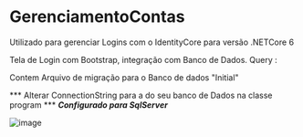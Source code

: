 # GerenciamentoContas

Utilizado para gerenciar Logins com o IdentityCore para versão .NETCore 6

Tela de Login com Bootstrap, integração com Banco de Dados. Query :

Contem Arquivo de migração para o Banco de dados "Initial"

*** Alterar ConnectionString para a do seu banco de Dados na classe program ***
***Configurado para SqlServer***

![image](https://user-images.githubusercontent.com/86636570/147167419-d2616782-5986-4368-84f8-8712d8587d74.png)



